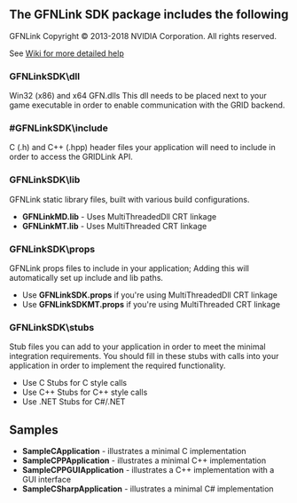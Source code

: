 ## The GFNLink SDK package includes the following
GFNLink Copyright © 2013-2018 NVIDIA Corporation. All rights reserved.

See [Wiki for more detailed help](https://github.com/NVIDIA/GFN-Link/wiki)

### GFNLinkSDK\dll
Win32 (x86) and x64 GFN.dlls
This dll needs to be placed next to your game executable in order to enable communication with the GRID backend.
### #GFNLinkSDK\include
C (.h) and C++ (.hpp) header files your application will need to include in order to access the GRIDLink API.
### GFNLinkSDK\lib
GFNLink static library files, built with various build configurations. 
- **GFNLinkMD.lib** - Uses MultiThreadedDll CRT linkage
- **GFNLinkMT.lib** - Uses MultiThreaded CRT linkage

### GFNLinkSDK\props
GFNLink props files to include in your application; Adding this will automatically set up include and lib paths.
- Use **GFNLinkSDK.props** if you're using MultiThreadedDll CRT linkage
- Use **GFNLinkSDKMT.props** if you're using MultiThreaded CRT linkage

### GFNLinkSDK\stubs
Stub files you can add to your application in order to meet the minimal integration requirements.
You should fill in these stubs with calls into your application in order to implement the required functionality.
- Use C Stubs for C style calls
- Use C++ Stubs for C++ style calls
- Use .NET Stubs for C#/.NET

## Samples
- **SampleCApplication** - illustrates a minimal C implementation
- **SampleCPPApplication** - illustrates a minimal C++ implementation
- **SampleCPPGUIApplication** - illustrates a C++ implementation with a GUI interface
- **SampleCSharpApplication** - illustrates a minimal C# implementation 
